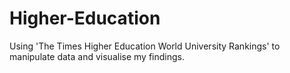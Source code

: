 # Higher-Education
Using 'The Times Higher Education World University Rankings' to manipulate data and visualise my findings.
